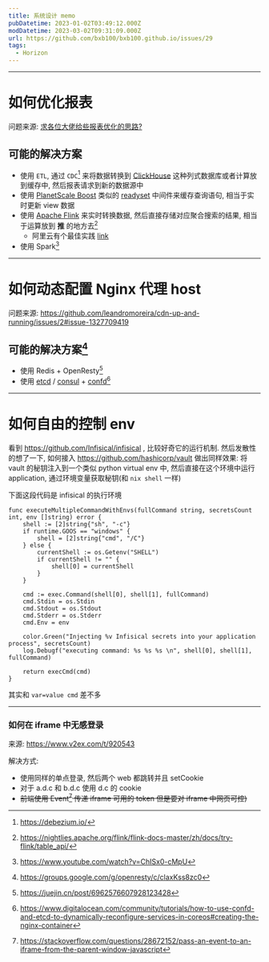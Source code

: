 ```yaml
---
title: 系统设计 memo
pubDatetime: 2023-01-02T03:49:12.000Z
modDatetime: 2023-03-02T09:31:09.000Z
url: https://github.com/bxb100/bxb100.github.io/issues/29
tags:
  - Horizon
---
```


---

<a id='issuecomment-1368635257'></a>

# 如何优化报表

问题来源: [求各位大佬给些报表优化的思路?](https://www.v2ex.com/t/906010)

## 可能的解决方案

- 使用 `ETL`, 通过 `CDC`[^1] 来将数据转换到 [ClickHouse](https://clickhouse.com/) 这种列式数据库或者计算放到缓存中, 然后报表请求到新的数据源中
- 使用 [PlanetScale Boost](https://planetscale.com/blog/how-planetscale-boost-serves-your-sql-queries-instantly) 类似的 [readyset](https://github.com/readysettech/readyse) 中间件来缓存查询语句, 相当于实时更新 view 数据
- 使用 [Apache Flink](https://github.com/apache/flink) 来实时转换数据, 然后直接存储对应聚合搜索的结果, 相当于运算放到 **推** 的地方去[^2]
  - 阿里云有个最佳实践 [link](https://help.aliyun.com/document_detail/446799.html)
- 使用 Spark[^3]

---

<a id='issuecomment-1368955932'></a>

# 如何动态配置 Nginx 代理 host

问题来源: https://github.com/leandromoreira/cdn-up-and-running/issues/2#issue-1327709419

## 可能的解决方案[^4]

- 使用 Redis + OpenResty[^5]
- 使用 [etcd](https://etcd.io/) / [consul](https://www.consul.io/) + [confd](https://github.com/kelseyhightower/confd)[^6]

---

<a id='issuecomment-1416924759'></a>

# 如何自由的控制 env

看到 https://github.com/Infisical/infisical , 比较好奇它的运行机制. 然后发散性的想了一下, 如何接入 https://github.com/hashicorp/vault 做出同样效果: 将 vault 的秘钥注入到一个类似 python virtual env 中, 然后直接在这个环境中运行application, 通过环境变量获取秘钥(和 `nix shell` 一样)

下面这段代码是 infisical 的执行环境

```golang
func executeMultipleCommandWithEnvs(fullCommand string, secretsCount int, env []string) error {
	shell := [2]string{"sh", "-c"}
	if runtime.GOOS == "windows" {
		shell = [2]string{"cmd", "/C"}
	} else {
		currentShell := os.Getenv("SHELL")
		if currentShell != "" {
			shell[0] = currentShell
		}
	}

	cmd := exec.Command(shell[0], shell[1], fullCommand)
	cmd.Stdin = os.Stdin
	cmd.Stdout = os.Stdout
	cmd.Stderr = os.Stderr
	cmd.Env = env

	color.Green("Injecting %v Infisical secrets into your application process", secretsCount)
	log.Debugf("executing command: %s %s %s \n", shell[0], shell[1], fullCommand)

	return execCmd(cmd)
}
```

其实和 `var=value cmd` 差不多

---

<a id='issuecomment-1451564554'></a>

### 如何在 iframe 中无感登录

来源: https://www.v2ex.com/t/920543

解决方式:

- 使用同样的单点登录, 然后两个 web 都跳转并且 setCookie
- 对于 a.d.c 和 b.d.c 使用 d.c 的 cookie
- ~~前端使用 Event[^7] 传递 iframe 可用的 token 但是要对 iframe 中网页可控)~~

[^1]: https://debezium.io/

[^2]: https://nightlies.apache.org/flink/flink-docs-master/zh/docs/try-flink/table_api/

[^3]: https://www.youtube.com/watch?v=ChISx0-cMpU

[^4]: https://groups.google.com/g/openresty/c/claxKss8zc0

[^5]: https://juejin.cn/post/6962576607928123428

[^6]: https://www.digitalocean.com/community/tutorials/how-to-use-confd-and-etcd-to-dynamically-reconfigure-services-in-coreos#creating-the-nginx-container

[^7]: https://stackoverflow.com/questions/28672152/pass-an-event-to-an-iframe-from-the-parent-window-javascript
